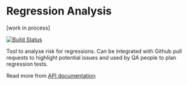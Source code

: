 # Regression Analysis
[work in process]

[![Build Status](https://travis-ci.org/vanils/regression-analysis.svg?branch=master)](https://travis-ci.org/vanils/regression-analysis)

Tool to analyse risk for regressions. Can be integrated with Github pull requests to highlight potential issues and used by QA people to plan regression tests.

Read more from [API documentation](https://vanils.github.io/regression-analysis/)